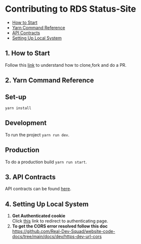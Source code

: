 # Contributing to RDS Status-Site  
- [How to Start](#1.-how-to-start)
- [Yarn Command Reference](#2.-yarn-command-reference)
- [API Contracts](#3.-api-contracts)
- [Setting Up Local System](#4.-setting-up-local-system)

##  **1. How to Start**

Follow this [link](https://github.com/Real-Dev-Squad/website-welcome/blob/main/CONTRIBUTING.md) to understand how to clone,fork and do a PR.  
## **2. Yarn Command Reference**  
## Set-up  
`yarn install`

## Development  
To run the project `yarn run dev`.

## Production  
To do a production build `yarn run start`.

## **3. API Contracts**  
API contracts can be found [here](https://github.com/Real-Dev-Squad/website-api-contracts/tree/main/tasks).  

## **4. Setting Up Local System**  
 1. **Get Authenticated cookie**  
    Click [this](https://github.com/login/oauth/authorize?client_id=c4a84431feaf604e89d1) link to redirect to authenticating page.
 2. **To get the CORS error resolved follow this doc**  
    https://github.com/Real-Dev-Squad/website-code-docs/tree/main/docs/dev/https-dev-url-cors  
    
